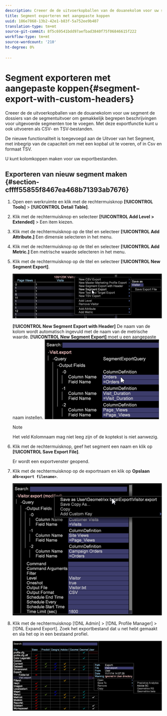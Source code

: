 ```yaml
---
description: Creeer de de uitvoerkopballen van de douanekolom voor uw segment de dossiers van de segmentuitvoer om gemakkelijk begrepen beschrijvingen voor uitgevoerde segmenten toe te voegen. Met deze exportfunctie kunt u ook uitvoeren als CSV- en TSV-bestanden.
title: Segment exporteren met aangepaste koppen
uuid: 186e7868-13b2-42e1-b83f-5a752ee9b407
translation-type: tm+mt
source-git-commit: 8f5c69541bdd97aefbad3840f75f06846615f222
workflow-type: tm+mt
source-wordcount: '210'
ht-degree: 0%

---
```



# Segment exporteren met aangepaste koppen{#segment-export-with-custom-headers}

Creeer de de uitvoerkopballen van de douanekolom voor uw segment de dossiers van de segmentuitvoer om gemakkelijk begrepen beschrijvingen voor uitgevoerde segmenten toe te voegen. Met deze exportfunctie kunt u ook uitvoeren als CSV- en TSV-bestanden.

De nieuwe functionaliteit is toegevoegd aan de Uitvoer van het Segment, met inbegrip van de capaciteit om met een kopbal uit te voeren, of in Csv en formaat TSV.

U kunt kolomkoppen maken voor uw exportbestanden.

## Exporteren van nieuw segment maken {#section-cffff55855f8467ea468b71393ab7676}

1. Open een werkruimte en klik met de rechtermuisknop **[!UICONTROL Tools]** > **[!UICONTROL Detail Table]**.

1. Klik met de rechtermuisknop en selecteer **[!UICONTROL Add Level > Extended]** > Een item kiezen.
1. Klik met de rechtermuisknop op de titel en selecteer **[!UICONTROL Add Attribute.]** Een dimensie selecteren in het menu.

1. Klik met de rechtermuisknop op de titel en selecteer **[!UICONTROL Add Metric.]** Een metrische waarde selecteren in het menu.

1. Klik met de rechtermuisknop op de titel en selecteer **[!UICONTROL New Segment Export]**.

   ![](assets/segment_export_headers.png)

   **[!UICONTROL New Segment Export with Header]** De naam van de kolom wordt automatisch ingevuld met de naam van de metrische waarde. **[!UICONTROL New Segment Export]** moet u een aangepaste naam instellen. ![](assets/segment_export_with_headers.png)

   >[!NOTE]
   >
   >Het veld Kolomnaam mag niet leeg zijn of de koptekst is niet aanwezig.

1. Klik met de rechtermuisknop, geef het segment een naam en klik op **[!UICONTROL Save Export File]**.

   Er wordt een exportvenster geopend.

1. Klik met de rechtermuisknop op de exportnaam en klik op **Opslaan als`<export filename>`**.

   ![](assets/segment_export_headers_7.png)

1. Klik met de rechtermuisknop [!DNL Admin] > [!DNL Profile Manager] > [!DNL Expand Export]. Zoek het exportbestand dat u net hebt gemaakt en sla het op in een bestaand profiel.

   ![](assets/segment_export_headers_8.png)

